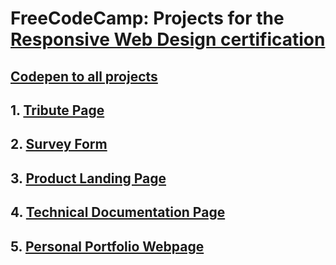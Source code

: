 # FreeCodeCamp: Projects for the [Responsive Web Design certification](https://learn.freecodecamp.org/responsive-web-design/responsive-web-design-projects)

## [Codepen to all projects](https://codepen.io/collection/XmkpWM/#)

## 1. **[Tribute Page](https://codepen.io/lezojeda/full/BgLdjg)**

## 2. **[Survey Form](https://codepen.io/lezojeda/full/RzgJaQ)**
  
## 3. **[Product Landing Page](https://github.com/lezojeda/freecodecamp-responsive-web-design/tree/master/product-landing-page)**

## 4. **[Technical Documentation Page](https://github.com/lezojeda/freecodecamp-responsive-web-design/tree/master/technical-documentation-page)**
  
## 5. **[Personal Portfolio Webpage](https://github.com/lezojeda/freecodecamp-responsive-web-design/tree/master/portfolio-webpage)**


